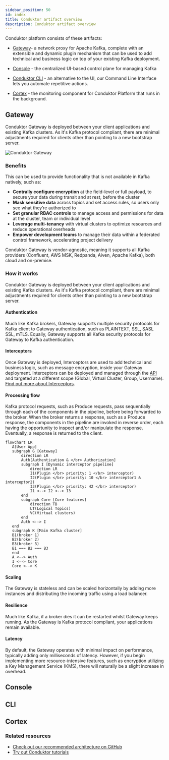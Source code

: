 ```yaml
---
sidebar_position: 50
id: index
title: Conduktor artifact overview
description: Conduktor artifact overview
---
```


Conduktor platform consists of these <GlossaryTerm>artifacts</GlossaryTerm>:

- [Gateway](#gateway)- a network proxy for Apache Kafka, complete with an extensible and dynamic plugin mechanism that can be used to add technical and business logic on top of your existing Kafka deployment.

- [Console](#console) - the centralized UI-based control plane for managing Kafka

- [Conduktor CLI](/guides/conduktor-in-production/automate/cli-automation) - an alternative to the UI, our Command Line Interface lets you automate repetitive actions.

- [Cortex](/guides/conduktor-in-production/deploy-artifacts/cortex) - the monitoring component for Conduktor Platform that runs in the background.

## Gateway

Conduktor Gateway is deployed between your client applications and existing Kafka clusters. As it's Kafka protocol compliant, there are minimal adjustments required for clients other than pointing to a new bootstrap server.

![Conduktor Gateway](/guides/gateway-integration.png)

### Benefits

This can be used to provide functionality that is not available in Kafka natively, such as:

- **Centrally configure encryption** at the field-level or full payload, to secure your data during transit and at rest, before the cluster
- **Mask sensitive data** across topics and set access rules, so users only see what they’re authorized to
- **Set granular RBAC controls** to manage access and permissions for data at the cluster, team or individual level 
- **Leverage multi-tenancy** with virtual clusters to optimize resources and reduce operational overheads
- **Empower development teams** to manage their data within a federated control framework, accelerating project delivery

Conduktor Gateway is vendor-agnostic, meaning it supports all Kafka providers (Confluent, AWS MSK, Redpanda, Aiven, Apache Kafka), both cloud and on-premise.

### How it works

Conduktor Gateway is deployed between your client applications and existing Kafka clusters. As it's Kafka protocol compliant, there are minimal adjustments required for clients other than pointing to a new bootstrap server.

#### Authentication

Much like Kafka brokers, Gateway supports multiple security protocols for Kafka client to Gateway authentication, such as PLAINTEXT, SSL, SASL SSL, mTLS. Equally, Gateway supports all Kafka security protocols for Gateway to Kafka authentication.

#### Interceptors

Once Gateway is deployed, <GlossaryTerm>Interceptors</GlossaryTerm> are used to add technical and business logic, such as message encryption, inside your Gateway deployment. Interceptors can be deployed and managed through the [API](https://developers.conduktor.io/?product=gateway) and targeted at a different scope (Global, Virtual Cluster, Group, Username). [Find out more about Interceptors](/guides/conduktor-concepts/interceptors).

#### Processing flow

Kafka protocol requests, such as Produce requests, pass sequentially through each of the components in the pipeline, before being forwarded to the broker. When the broker returns a response, such as a Produce response, the components in the pipeline are invoked in reverse order, each having the opportunity to inspect and/or manipulate the response. Eventually, a response is returned to the client.

 ```mermaid
flowchart LR
    A[User App]
    subgraph G [Gateway]
        direction LR
        Auth[Authentication & </br> Authorization]
        subgraph I [Dynamic interceptor pipeline]
            direction LR
            I1(Plugin </br> priority: 1 </br> interceptor)
            I2(Plugin </br> priority: 10 </br> interceptor1 & interceptor2)
            I3(Plugin </br> priority: 42 </br> interceptor)
            I1 <--> I2 <--> I3
        end
        subgraph Core [Core features]
            direction TB
            LT(Logical Topics)
            VC(Virtual clusters)
        end
        Auth <--> I
    end
    subgraph K [Main Kafka cluster]
    B1(broker 1)
    B2(broker 2)
    B3(broker 3)
    B1 === B2 === B3
    end
    A <--> Auth
    I <--> Core
    Core <--> K
```

#### Scaling

The Gateway is stateless and can be scaled horizontally by adding more instances and distributing the incoming traffic using a load balancer.

#### Resilience

Much like Kafka, if a broker dies it can be restarted whilst Gateway keeps running. As the Gateway is Kafka protocol compliant, your applications remain available.

#### Latency

By default, the Gateway operates with minimal impact on performance, typically adding only milliseconds of latency. However, if you begin implementing more resource-intensive features, such as encryption utilizing a Key Management Service (KMS), there will naturally be a slight increase in overhead.

## Console

## CLI

## Cortex

### Related resources

- [Check out our recommended architecture on GitHub](https://github.com/conduktor/conduktor-reference-architecture)
- [Try out Conduktor tutorials](/guides/tutorials/index)
